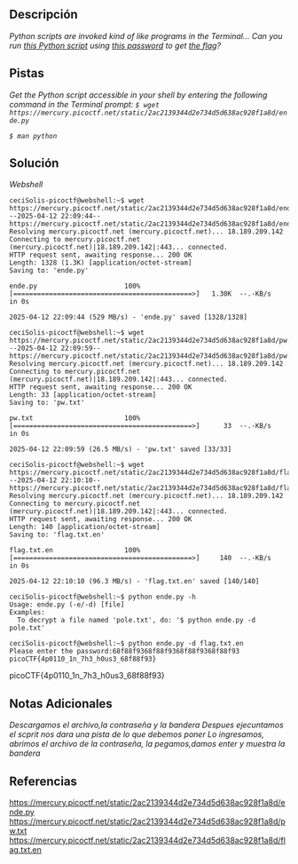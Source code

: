 
## Descripción

*Python scripts are invoked kind of like programs in the Terminal... Can you run [this Python script](https://mercury.picoctf.net/static/2ac2139344d2e734d5d638ac928f1a8d/ende.py) using [this password](https://mercury.picoctf.net/static/2ac2139344d2e734d5d638ac928f1a8d/pw.txt) to get [the flag](https://mercury.picoctf.net/static/2ac2139344d2e734d5d638ac928f1a8d/flag.txt.en)?*

## Pistas

*Get the Python script accessible in your shell by entering the following command in the Terminal prompt: `$ wget https://mercury.picoctf.net/static/2ac2139344d2e734d5d638ac928f1a8d/ende.py`*

*`$ man python`*
## Solución

*Webshell*
```
ceciSolis-picoctf@webshell:~$ wget https://mercury.picoctf.net/static/2ac2139344d2e734d5d638ac928f1a8d/ende.py
--2025-04-12 22:09:44--  https://mercury.picoctf.net/static/2ac2139344d2e734d5d638ac928f1a8d/ende.py
Resolving mercury.picoctf.net (mercury.picoctf.net)... 18.189.209.142
Connecting to mercury.picoctf.net (mercury.picoctf.net)|18.189.209.142|:443... connected.
HTTP request sent, awaiting response... 200 OK
Length: 1328 (1.3K) [application/octet-stream]
Saving to: 'ende.py'

ende.py                      100%[=============================================>]   1.30K  --.-KB/s    in 0s      

2025-04-12 22:09:44 (529 MB/s) - 'ende.py' saved [1328/1328]

ceciSolis-picoctf@webshell:~$ wget https://mercury.picoctf.net/static/2ac2139344d2e734d5d638ac928f1a8d/pw.txt
--2025-04-12 22:09:59--  https://mercury.picoctf.net/static/2ac2139344d2e734d5d638ac928f1a8d/pw.txt
Resolving mercury.picoctf.net (mercury.picoctf.net)... 18.189.209.142
Connecting to mercury.picoctf.net (mercury.picoctf.net)|18.189.209.142|:443... connected.
HTTP request sent, awaiting response... 200 OK
Length: 33 [application/octet-stream]
Saving to: 'pw.txt'

pw.txt                       100%[=============================================>]      33  --.-KB/s    in 0s      

2025-04-12 22:09:59 (26.5 MB/s) - 'pw.txt' saved [33/33]

ceciSolis-picoctf@webshell:~$ wget https://mercury.picoctf.net/static/2ac2139344d2e734d5d638ac928f1a8d/flag.txt.en
--2025-04-12 22:10:10--  https://mercury.picoctf.net/static/2ac2139344d2e734d5d638ac928f1a8d/flag.txt.en
Resolving mercury.picoctf.net (mercury.picoctf.net)... 18.189.209.142
Connecting to mercury.picoctf.net (mercury.picoctf.net)|18.189.209.142|:443... connected.
HTTP request sent, awaiting response... 200 OK
Length: 140 [application/octet-stream]
Saving to: 'flag.txt.en'

flag.txt.en                  100%[=============================================>]     140  --.-KB/s    in 0s      

2025-04-12 22:10:10 (96.3 MB/s) - 'flag.txt.en' saved [140/140]

ceciSolis-picoctf@webshell:~$ python ende.py -h
Usage: ende.py (-e/-d) [file]
Examples:
  To decrypt a file named 'pole.txt', do: '$ python ende.py -d pole.txt'

ceciSolis-picoctf@webshell:~$ python ende.py -d flag.txt.en
Please enter the password:68f88f9368f88f9368f88f9368f88f93
picoCTF{4p0110_1n_7h3_h0us3_68f88f93}
```
picoCTF{4p0110_1n_7h3_h0us3_68f88f93}
## Notas Adicionales 

*Descargamos el archivo,la contraseña y la bandera*
*Despues ejecuntamos el scprit nos dara una pista de lo que debemos poner*
*Lo ingresamos, abrimos el archivo de la contraseña, la pegamos,damos enter y muestra la bandera*
## Referencias 

https://mercury.picoctf.net/static/2ac2139344d2e734d5d638ac928f1a8d/ende.py
https://mercury.picoctf.net/static/2ac2139344d2e734d5d638ac928f1a8d/pw.txt
https://mercury.picoctf.net/static/2ac2139344d2e734d5d638ac928f1a8d/flag.txt.en
